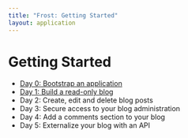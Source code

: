 ```yaml
---
title: "Frost: Getting Started"
layout: application
---
```


# Getting Started

- [Day 0: Bootstrap an application](GETTING_STARTED_0.html)
- [Day 1: Build a read-only blog](GETTING_STARTED_1.html)
- Day 2: Create, edit and delete blog posts
- Day 3: Secure access to your blog administration
- Day 4: Add a comments section to your blog
- Day 5: Externalize your blog with an API
